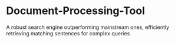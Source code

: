 # Document-Processing-Tool
A robust search engine outperforming mainstream ones, efficiently retrieving matching sentences for complex queries
